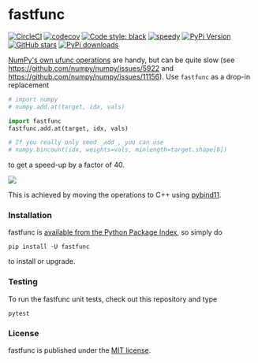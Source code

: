 # fastfunc

[![CircleCI](https://img.shields.io/circleci/project/github/nschloe/fastfunc/master.svg?style=flat-square)](https://circleci.com/gh/nschloe/fastfunc/tree/master)
[![codecov](https://img.shields.io/codecov/c/github/nschloe/fastfunc.svg?style=flat-square)](https://codecov.io/gh/nschloe/fastfunc)
[![Code style: black](https://img.shields.io/badge/code%20style-black-000000.svg?style=flat-square)](https://github.com/psf/black)
[![speedy](https://img.shields.io/badge/speedy-gonzales-ff69b4.svg?style=flat-square)](https://github.com/nschloe/fastfunc)
[![PyPi Version](https://img.shields.io/pypi/v/fastfunc.svg?style=flat-square)](https://pypi.org/project/fastfunc)
[![GitHub stars](https://img.shields.io/github/stars/nschloe/fastfunc.svg?style=flat-square&logo=github&label=Stars&logoColor=white)](https://github.com/nschloe/fastfunc)
[![PyPi downloads](https://img.shields.io/pypi/dm/fastfunc.svg?style=flat-square)](https://pypistats.org/packages/fastfunc)

[NumPy's own ufunc
operations](https://docs.scipy.org/doc/numpy/reference/generated/numpy.ufunc.at.html)
are handy, but can be quite slow (see https://github.com/numpy/numpy/issues/5922 and
https://github.com/numpy/numpy/issues/11156).  Use `fastfunc` as a drop-in replacement
```python
# import numpy
# numpy.add.at(target, idx, vals)

import fastfunc
fastfunc.add.at(target, idx, vals)

# If you really only need _add_, you can use
# numpy.bincount(idx, weights=vals, minlength=target.shape[0])
```
to get a speed-up by a factor of 40.

![](https://nschloe.github.io/fastfunc/add.png)

This is achieved by moving the operations to C++ using [pybind11](https://github.com/pybind/pybind11).

### Installation

fastfunc is [available from the Python Package
Index](https://pypi.org/project/fastfunc/), so simply do
```
pip install -U fastfunc
```
to install or upgrade.

### Testing

To run the fastfunc unit tests, check out this repository and type
```
pytest
```

### License

fastfunc is published under the [MIT license](https://en.wikipedia.org/wiki/MIT_License).
